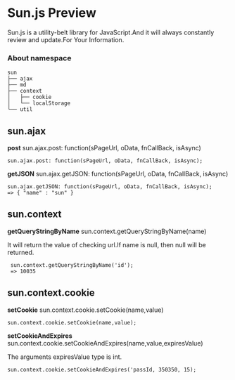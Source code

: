 Sun.js Preview
==============

Sun.js is a utility-belt library for JavaScript.And it will always constantly review and update.For Your Information.

### About namespace

```
sun
├── ajax
├── md
├── context
│   ├── cookie
│   └── localStorage
└── util
```

sun.ajax
--------

**post**    sun.ajax.post: function(sPageUrl, oData, fnCallBack, isAsync)

```
sun.ajax.post: function(sPageUrl, oData, fnCallBack, isAsync);
```

**getJSON** sun.ajax.getJSON: function(sPageUrl, oData, fnCallBack, isAsync)

```
sun.ajax.getJSON: function(sPageUrl, oData, fnCallBack, isAsync);
=> { "name" : "sun" }
```

sun.context
-----------

**getQueryStringByName** sun.context.getQueryStringByName(name)

It will return the value of checking url.If name is null, then null will be returned.

```
 sun.context.getQueryStringByName('id');
 => 10035
```

sun.context.cookie
------------------

**setCookie** sun.context.cookie.setCookie(name,value)

```
sun.context.cookie.setCookie(name,value);
```

**setCookieAndExpires**  sun.context.cookie.setCookieAndExpires(name,value,expiresValue)

The arguments expiresValue type is int.

```
sun.context.cookie.setCookieAndExpires('passId, 350350, 15);
```
